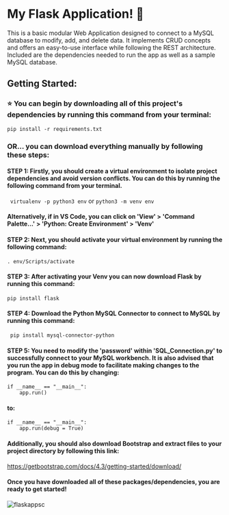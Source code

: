 
# My Flask Application! 🐉

This is a basic modular Web Application designed to connect to a MySQL database to modify, add, and delete data. It implements CRUD concepts and offers an easy-to-use interface while following the REST architecture. Included are the dependencies needed to run the app as well as a sample MySQL database.

## Getting Started:

### ⭐ You can begin by downloading all of this project's dependencies by running this command from your terminal:
`pip install -r requirements.txt`

### OR... you can download everything manually by following these steps:

#### STEP 1: Firstly, you should create a virtual environment to isolate project dependencies and avoid version conflicts. You can do this by running the following command from your terminal. 

` virtualenv -p python3 env` or  `python3 -m venv env`

#### Alternatively, if in VS Code, you can click on 'View' > 'Command Palette...' > 'Python: Create Environment' > 'Venv'

#### STEP 2: Next, you should activate your virtual environment by running the following command:
` . env/Scripts/activate `

#### STEP 3: After activating your Venv you can now download Flask by running this command:  
`pip install flask`

#### STEP 4: Download the Python MySQL Connector to connect to MySQL by running this command:

` pip install mysql-connector-python`

#### STEP 5: You need to modify the 'password' within 'SQL_Connection.py' to successfully connect to your MySQL workbench. It is also advised that you run the app in debug mode to facilitate making changes to the program. You can do this by changing:

```
if __name__ == "__main__":
    app.run()
```

#### to:


```
if __name__ == "__main__":
    app.run(debug = True)
```

#### Additionally, you should also download Bootstrap and extract files to your project directory by following this link:
https://getbootstrap.com/docs/4.3/getting-started/download/ 

#### Once you have downloaded all of these packages/dependencies, you are ready to get started!


![flaskappsc](https://github.com/hussiel/CRUD-Flask-Application/assets/142855475/82f855c9-ee9a-4891-9fcf-fde4b6f21b07)








